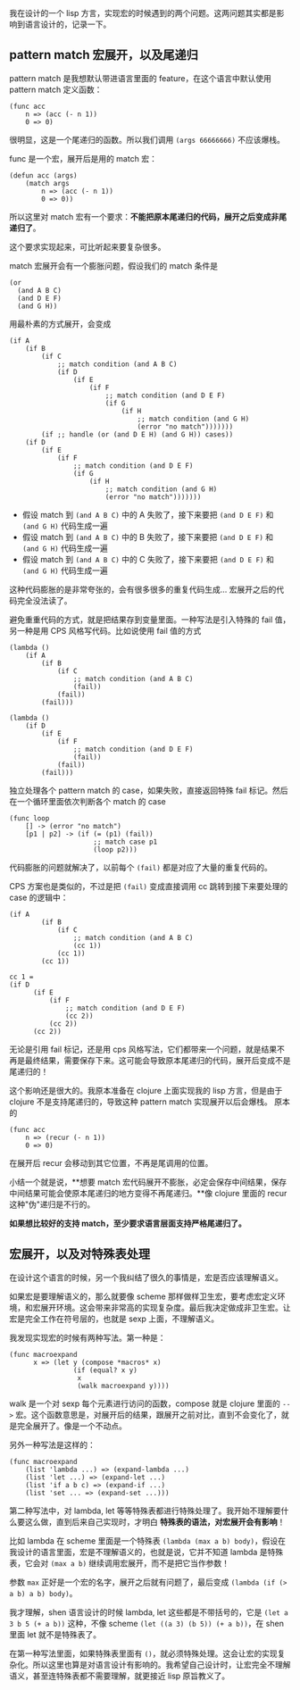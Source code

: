 我在设计的一个 lisp 方言，实现宏的时候遇到的两个问题。这两问题其实都是影响到语言设计的，记录一下。

## pattern match 宏展开，以及尾递归

pattern match 是我想默认带进语言里面的 feature，在这个语言中默认使用 pattern match 定义函数：

```
(func acc
    n => (acc (- n 1))
    0 => 0)
```

很明显，这是一个尾递归的函数。所以我们调用 `(args 66666666)` 不应该爆栈。

func 是一个宏，展开后是用的 match 宏：

```
(defun acc (args)
    (match args
        n => (acc (- n 1))
        0 => 0))
```

所以这里对 match 宏有一个要求：**不能把原本尾递归的代码，展开之后变成非尾递归了**。

这个要求实现起来，可比听起来要复杂很多。

match 宏展开会有一个膨胀问题，假设我们的 match 条件是 

```
(or
  (and A B C)
  (and D E F)
  (and G H))
```

用最朴素的方式展开，会变成

```
(if A
    (if B
        (if C
            ;; match condition (and A B C)
            (if D
                (if E
                    (if F
                        ;; match condition (and D E F)
                        (if G
                            (if H
                                ;; match condition (and G H)
                                (error "no match")))))))
        (if ;; handle (or (and D E H) (and G H)) cases))
    (if D
        (if E
            (if F
                ;; match condition (and D E F)
                (if G
                    (if H
                        ;; match condition (and G H)
                        (error "no match")))))))
```

* 假设 match 到 `(and A B C)` 中的 A 失败了，接下来要把 `(and D E F)` 和 `(and G H)` 代码生成一遍
* 假设 match 到 `(and A B C)` 中的 B 失败了，接下来要把 `(and D E F)` 和 `(and G H)` 代码生成一遍
* 假设 match 到 `(and A B C)` 中的 C 失败了，接下来要把 `(and D E F)` 和 `(and G H)` 代码生成一遍

这种代码膨胀的是非常夸张的，会有很多很多的重复代码生成... 宏展开之后的代码完全没法读了。

避免重重代码的方式，就是把结果存到变量里面。一种写法是引入特殊的 fail 值，另一种是用 CPS 风格写代码。比如说使用 fail 值的方式

```
(lambda ()
    (if A
        (if B
            (if C
                ;; match condition (and A B C)
                (fail))
            (fail))
        (fail)))
    
(lambda ()
    (if D
        (if E
            (if F
                ;; match condition (and D E F)
                (fail))
            (fail))
        (fail)))
```

独立处理各个 pattern match 的 case，如果失败，直接返回特殊 fail 标记。然后在一个循环里面依次判断各个 match 的 case

```
(func loop
    [] -> (error "no match")
    [p1 | p2] -> (if (= (p1) (fail))
                     ;; match case p1
                     (loop p2)))
```

代码膨胀的问题就解决了，以前每个 `(fail)` 都是对应了大量的重复代码的。

CPS 方案也是类似的，不过是把 `(fail)` 变成直接调用 cc 跳转到接下来要处理的 case 的逻辑中：

```
(if A
        (if B
            (if C
                ;; match condition (and A B C)
                (cc 1))
            (cc 1))
        (cc 1))
        
cc 1 = 
(if D
      (if E
          (if F
              ;; match condition (and D E F)
              (cc 2))
          (cc 2))
      (cc 2))
```

无论是引用 fail 标记，还是用 cps 风格写法，它们都带来一个问题，就是结果不再是最终结果，需要保存下来。这可能会导致原本尾递归的代码，展开后变成不是尾递归的！

这个影响还是很大的。我原本准备在 clojure 上面实现我的 lisp 方言，但是由于 clojure 不是支持尾递归的，导致这种 pattern match 实现展开以后会爆栈。
原本的

```
(func acc
    n => (recur (- n 1))
    0 => 0)
```

在展开后 recur 会移动到其它位置，不再是尾调用的位置。

小结一个就是说，**想要 match 宏代码展开不膨胀，必定会保存中间结果，保存中间结果可能会使原本尾递归的地方变得不再尾递归。**像 clojure 里面的 recur 这种"伪"递归是不行的。

**如果想比较好的支持 match，至少要求语言层面支持严格尾递归了。**

## 宏展开，以及对特殊表处理

在设计这个语言的时候，另一个我纠结了很久的事情是，宏是否应该理解语义。

如果宏是要理解语义的，那么就要像 scheme 那样做样卫生宏，要考虑宏定义环境，和宏展开环境。这会带来非常高的实现复杂度。最后我决定做成非卫生宏。让宏是完全工作在符号层的，也就是 sexp 上面，不理解语义。

我发现实现宏的时候有两种写法。第一种是：

```
(func macroexpand
      x => (let y (compose *macros* x)
                (if (equal? x y)
                 x
                 (walk macroexpand y))))
```

walk 是一个对 sexp 每个元素进行访问的函数，compose 就是 clojure 里面的 `-->` 宏。这个函数意思是，对展开后的结果，跟展开之前对比，直到不会变化了，就是完全展开了。像是一个不动点。

另外一种写法是这样的：

```
(func macroexpand
    (list 'lambda ...) => (expand-lambda ...)
    (list 'let ...) => (expand-let ...)
    (list 'if a b c) => (expand-if ...)
    (list 'set ... => (expand-set ...)))
```

第二种写法中，对 lambda, let 等等特殊表都进行特殊处理了。我开始不理解要什么要这么做，直到后来自己实现时，才明白 **特殊表的语法，对宏展开会有影响**！ 

比如 lambda 在 scheme 里面是一个特殊表 `(lambda (max a b) body)`，假设在我设计的语言里面，宏是不理解语义的，也就是说，它并不知道 lambda 是特殊表，它会对 `(max a b)` 继续调用宏展开，而不是把它当作参数！

参数 `max` 正好是一个宏的名字，展开之后就有问题了，最后变成 `(lambda (if (> a b) a b) body)`。

我才理解，shen 语言设计的时候 lambda, let 这些都是不带括号的，它是 `(let a 3 b 5 (+ a b))` 这种，不像 scheme `(let ((a 3) (b 5)) (+ a b))`，在 shen 里面 let 就不是特殊表了。

在第一种写法里面，如果特殊表里面有 `()`，就必须特殊处理。这会让宏的实现复杂化。所以这里也算是对语言设计有影响的。我希望自己设计时，让宏完全不理解语义，甚至连特殊表都不需要理解，就更接近 lisp 原旨教义了。
